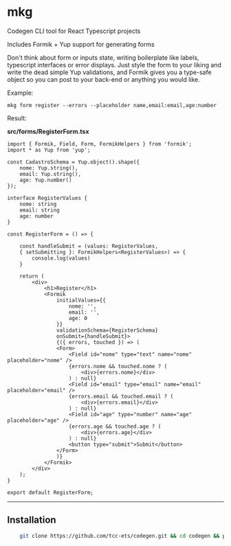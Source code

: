 # mkg

Codegen CLI tool for React Typescript projects

Includes Formik + Yup support for generating forms

Don't think about form or inputs state, writing boilerplate like labels, typescript interfaces or error displays. Just style the form to your liking and write the dead simple Yup validations, and Formik gives you a type-safe object so you can post to your back-end or anything you would like.

Example: 

    mkg form register --errors --placeholder name,email:email,age:number

Result:

**src/forms/RegisterForm.tsx**
```tsx
import { Formik, Field, Form, FormikHelpers } from 'formik';
import * as Yup from 'yup';

const CadastroSchema = Yup.object().shape({
    nome: Yup.string(),
    email: Yup.string(),
    age: Yup.number()
});

interface RegisterValues {
    nome: string
    email: string
    age: number
}

const RegisterForm = () => {

    const handleSubmit = (values: RegisterValues, 
    { setSubmitting }: FormikHelpers<RegisterValues>) => {
        console.log(values)
    }

    return (
        <div>
            <h1>Register</h1>
            <Formik
                initialValues={{
                    nome: '',
                    email: '',
                    age: 0
                }}
                validationSchema={RegisterSchema}
                onSubmit={handleSubmit}>
                {({ errors, touched }) => (
                <Form>
                    <Field id="nome" type="text" name="nome" placeholder="nome" />
                    {errors.nome && touched.nome ? (
                        <div>{errors.nome}</div>
                    ) : null}
                    <Field id="email" type="email" name="email" placeholder="email" />
                    {errors.email && touched.email ? (
                        <div>{errors.email}</div>
                    ) : null}
                    <Field id="age" type="number" name="age" placeholder="age" />
                    {errors.age && touched.age ? (
                        <div>{errors.age}</div>
                    ) : null}
                    <button type="submit">Submit</button>
                </Form>
                )}
            </Formik>
        </div>
    );
}

export default RegisterForm;
```

---

## Installation
```bash
    git clone https://github.com/tcc-ets/codegen.git && cd codegen && pip install .
```